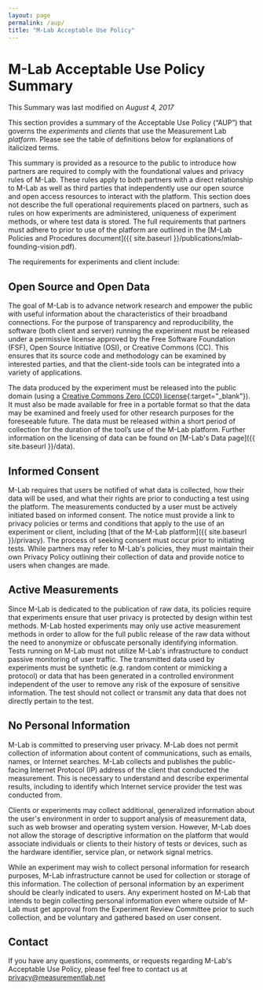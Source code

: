 ```yaml
---
layout: page
permalink: /aup/
title: "M-Lab Acceptable Use Policy"
---
```


# M-Lab Acceptable Use Policy Summary

This Summary was last modified on _August 4, 2017_

This section provides a summary of the Acceptable Use Policy (“AUP”) that governs the _experiments_ and _clients_ that use the Measurement Lab _platform_. Please see the table of definitions below for explanations of italicized terms.

This summary is provided as a resource to the public to introduce how partners are required to comply with the foundational values and privacy rules of M-Lab. These rules apply to both partners with a direct relationship to M-Lab as well as third parties that independently use our open source and open access resources to interact with the platform. This section does not describe the full operational requirements placed on partners, such as rules on how experiments are administered, uniqueness of experiment methods, or where test data is stored. The full requirements that partners must adhere to prior to use of the platform are outlined in the [M-Lab Policies and Procedures document]({{ site.baseurl }}/publications/mlab-founding-vision.pdf).

The requirements for experiments and client include:

## Open Source and Open Data

The goal of M-Lab is to advance network research and empower the public with useful information about the characteristics of their broadband connections. For the purpose of transparency and reproducibility, the software (both client and server) running the experiment must be released under a permissive license approved by the Free Software Foundation (FSF), Open Source Initiative (OSI), or Creative Commons (CC). This ensures that its source code and methodology can be examined by interested parties, and that the client-side tools can be integrated into a variety of applications.

The data produced by the experiment must be released into the public domain (using a [Creative Commons Zero (CC0) license](https://creativecommons.org/publicdomain/zero/1.0/){:target="_blank"}). It must also be made available for free in a portable format so that the data may be examined and freely used for other research purposes for the foreseeable future. The data must be released within a short period of collection for the duration of the tool’s use of the M-Lab platform. Further information on the licensing of data can be found on [M-Lab's Data page]({{ site.baseurl }}/data).

## Informed Consent

M-Lab requires that users be notified of what data is collected, how their data will be used, and what their rights are prior to conducting a test using the platform. The measurements conducted by a user must be actively initiated based on informed consent. The notice must provide a link to privacy policies or terms and conditions that apply to the use of an experiment or client, including [that of the M-Lab platform]({{ site.baseurl }}/privacy). The process of seeking consent must occur prior to initiating tests. While partners may refer to M-Lab's policies, they must maintain their own Privacy Policy outlining their collection of data and provide notice to users when changes are made.

## Active Measurements

Since M-Lab is dedicated to the publication of raw data, its policies require that experiments ensure that user privacy is protected by design within test methods. M-Lab hosted experiments may only use active measurement methods in order to allow for the full public release of the raw data without the need to anonymize or obfuscate personally identifying information. Tests running on M-Lab must not utilize M-Lab's infrastructure to conduct passive monitoring of user traffic. The transmitted data used by experiments must be synthetic (e.g. random content or mimicking a protocol) or data that has been generated in a controlled environment independent of the user to remove any risk of the exposure of sensitive information. The test should not collect or transmit any data that does not directly pertain to the test.

## No Personal Information

M-Lab is committed to preserving user privacy. M-Lab does not permit collection of information about content of communications, such as emails, names, or Internet searches. M-Lab collects and publishes the public-facing Internet Protocol (IP) address of the client that conducted the measurement. This is necessary to understand and describe experimental results, including to identify which Internet service provider the test was conducted from.

Clients or experiments may collect additional, generalized information about the user's environment in order to support analysis of measurement data, such as web browser and operating system version. However, M-Lab does not allow the storage of descriptive information on the platform that would associate individuals or clients to their history of tests or devices, such as the hardware identifier, service plan, or network signal metrics.

While an experiment may wish to collect personal information for research purposes, M-Lab infrastructure cannot be used for collection or storage of this information. The collection of personal information by an experiment should be clearly indicated to users. Any experiment hosted on M-Lab that intends to begin collecting personal information even where outside of M-Lab must get approval from the Experiment Review Committee prior to such collection, and be voluntary and gathered based on user consent.

## Contact

If you have any questions, comments, or requests regarding M-Lab's Acceptable Use Policy, please feel free to contact us at [privacy@measurementlab.net](mailto:privacy@measurementlab.net)
